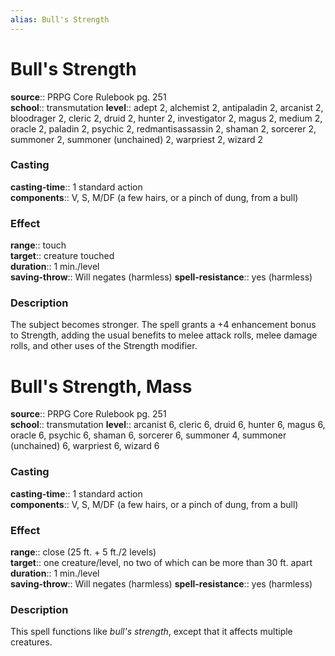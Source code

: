 ```yaml
---
alias: Bull's Strength
---
```


# Bull's Strength 

**source**:: PRPG Core Rulebook pg. 251  
**school**:: transmutation
**level**:: adept 2, alchemist 2, antipaladin 2, arcanist 2, bloodrager 2, cleric 2, druid 2, hunter 2, investigator 2, magus 2, medium 2, oracle 2, paladin 2, psychic 2, redmantisassassin 2, shaman 2, sorcerer 2, summoner 2, summoner (unchained) 2, warpriest 2, wizard 2

### Casting 

**casting-time**:: 1 standard action  
**components**:: V, S, M/DF (a few hairs, or a pinch of dung, from a bull)

### Effect 

**range**:: touch  
**target**:: creature touched  
**duration**:: 1 min./level  
**saving-throw**:: Will negates (harmless)
**spell-resistance**:: yes (harmless)

### Description 

The subject becomes stronger. The spell grants a +4 enhancement bonus to Strength, adding the usual benefits to melee attack rolls, melee damage rolls, and other uses of the Strength modifier.

# Bull's Strength, Mass 

**source**:: PRPG Core Rulebook pg. 251  
**school**:: transmutation
**level**:: arcanist 6, cleric 6, druid 6, hunter 6, magus 6, oracle 6, psychic 6, shaman 6, sorcerer 6, summoner 4, summoner (unchained) 6, warpriest 6, wizard 6

### Casting 

**casting-time**:: 1 standard action  
**components**:: V, S, M/DF (a few hairs, or a pinch of dung, from a bull)

### Effect 

**range**:: close (25 ft. + 5 ft./2 levels)  
**target**:: one creature/level, no two of which can be more than 30 ft. apart  
**duration**:: 1 min./level  
**saving-throw**:: Will negates (harmless)
**spell-resistance**:: yes (harmless)

### Description 

This spell functions like *bull's strength*, except that it affects multiple creatures.
